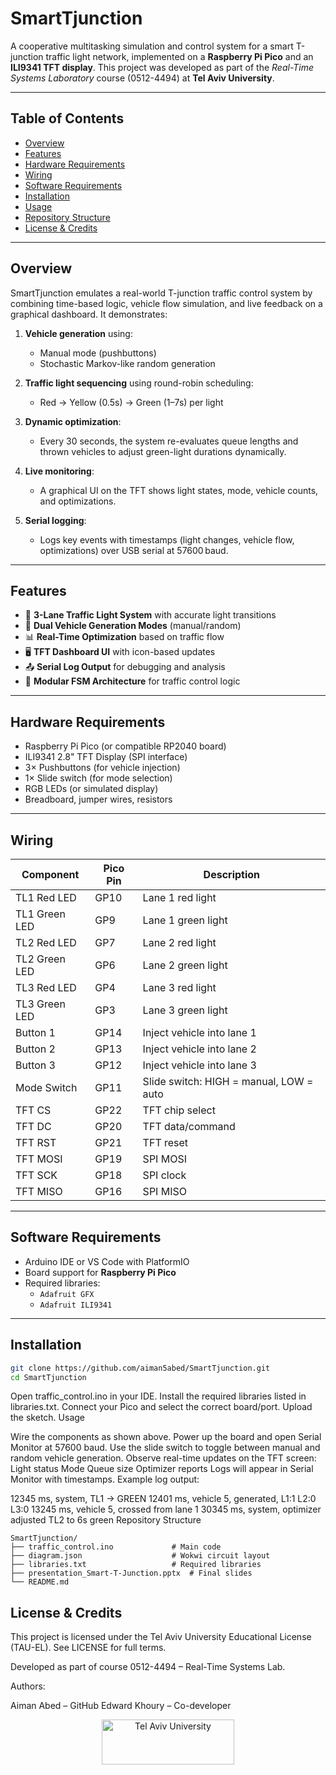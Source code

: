 # SmartTjunction

A cooperative multitasking simulation and control system for a smart T-junction traffic light network, implemented on a **Raspberry Pi Pico** and an **ILI9341 TFT display**. This project was developed as part of the *Real-Time Systems Laboratory* course (0512-4494) at **Tel Aviv University**.

---

## Table of Contents

- [Overview](#overview)
- [Features](#features)
- [Hardware Requirements](#hardware-requirements)
- [Wiring](#wiring)
- [Software Requirements](#software-requirements)
- [Installation](#installation)
- [Usage](#usage)
- [Repository Structure](#repository-structure)
- [License & Credits](#license--credits)

---

## Overview

SmartTjunction emulates a real-world T-junction traffic control system by combining time-based logic, vehicle flow simulation, and live feedback on a graphical dashboard. It demonstrates:

1. **Vehicle generation** using:
   - Manual mode (pushbuttons)
   - Stochastic Markov-like random generation

2. **Traffic light sequencing** using round-robin scheduling:
   - Red → Yellow (0.5s) → Green (1–7s) per light

3. **Dynamic optimization**:
   - Every 30 seconds, the system re-evaluates queue lengths and thrown vehicles to adjust green-light durations dynamically.

4. **Live monitoring**:
   - A graphical UI on the TFT shows light states, mode, vehicle counts, and optimizations.

5. **Serial logging**:
   - Logs key events with timestamps (light changes, vehicle flow, optimizations) over USB serial at 57600 baud.

---

## Features

- 🚦 **3-Lane Traffic Light System** with accurate light transitions
- 🤖 **Dual Vehicle Generation Modes** (manual/random)
- 📊 **Real-Time Optimization** based on traffic flow
- 🖥️ **TFT Dashboard UI** with icon-based updates
- 📤 **Serial Log Output** for debugging and analysis
- 🧠 **Modular FSM Architecture** for traffic control logic

---

## Hardware Requirements

- Raspberry Pi Pico (or compatible RP2040 board)
- ILI9341 2.8" TFT Display (SPI interface)
- 3× Pushbuttons (for vehicle injection)
- 1× Slide switch (for mode selection)
- RGB LEDs (or simulated display)
- Breadboard, jumper wires, resistors

---

## Wiring

| Component        | Pico Pin | Description                             |
|------------------|----------|-----------------------------------------|
| TL1 Red LED      | GP10     | Lane 1 red light                        |
| TL1 Green LED    | GP9      | Lane 1 green light                      |
| TL2 Red LED      | GP7      | Lane 2 red light                        |
| TL2 Green LED    | GP6      | Lane 2 green light                      |
| TL3 Red LED      | GP4      | Lane 3 red light                        |
| TL3 Green LED    | GP3      | Lane 3 green light                      |
| Button 1         | GP14     | Inject vehicle into lane 1              |
| Button 2         | GP13     | Inject vehicle into lane 2              |
| Button 3         | GP12     | Inject vehicle into lane 3              |
| Mode Switch      | GP11     | Slide switch: HIGH = manual, LOW = auto |
| TFT CS           | GP22     | TFT chip select                         |
| TFT DC           | GP20     | TFT data/command                        |
| TFT RST          | GP21     | TFT reset                               |
| TFT MOSI         | GP19     | SPI MOSI                                |
| TFT SCK          | GP18     | SPI clock                               |
| TFT MISO         | GP16     | SPI MISO                                |

---

## Software Requirements

- Arduino IDE or VS Code with PlatformIO
- Board support for **Raspberry Pi Pico**
- Required libraries:
  - `Adafruit GFX`
  - `Adafruit ILI9341`

---

## Installation

```bash
git clone https://github.com/aiman5abed/SmartTjunction.git
cd SmartTjunction
```
Open traffic_control.ino in your IDE.
Install the required libraries listed in libraries.txt.
Connect your Pico and select the correct board/port.
Upload the sketch.
Usage

Wire the components as shown above.
Power up the board and open Serial Monitor at 57600 baud.
Use the slide switch to toggle between manual and random vehicle generation.
Observe real-time updates on the TFT screen:
Light status
Mode
Queue size
Optimizer reports
Logs will appear in Serial Monitor with timestamps.
Example log output:

12345 ms, system, TL1 → GREEN
12401 ms, vehicle 5, generated, L1:1 L2:0 L3:0
13245 ms, vehicle 5, crossed from lane 1
30345 ms, system, optimizer adjusted TL2 to 6s green
Repository Structure
```
SmartTjunction/
├── traffic_control.ino             # Main code
├── diagram.json                    # Wokwi circuit layout
├── libraries.txt                   # Required libraries
├── presentation_Smart-T-Junction.pptx  # Final slides
└── README.md
```
## License & Credits

This project is licensed under the Tel Aviv University Educational License (TAU-EL).
See LICENSE for full terms.

Developed as part of course 0512-4494 – Real-Time Systems Lab.

Authors:

Aiman Abed – GitHub
Edward Khoury – Co-developer
<p align="center"> <img src="https://en-engineering.tau.ac.il/sites/engineering-english.tau.ac.il/files/TAU_facultot_logos-01-handasa_0.png" alt="Tel Aviv University" height="72" width="212"> </p> 
